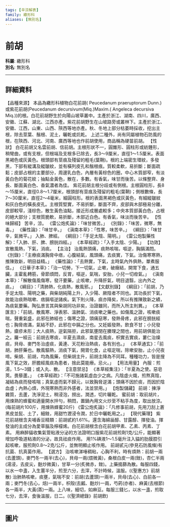 ```yaml
---
tags: [辛涼解表]
family: 繖形科
aliases: [無別名]
---
```


# 前胡

**科屬**: 繖形科  
**別名**: 無別名  

---

## 詳細資料
【品種來源】
本品為繖形科植物白花前胡(
Peucedanum praeruptorum
Dunn.)或紫花前胡(Peucedanum decursivum(Miq.)Maxim.(
Angeleca decursiva
Miq.))的根。白花前胡野生於向陽山坡草叢中。主產於浙江、湖南、四川，廣西、安徽、江蘇、湖北、江西亦產。紫花前胡野生在山坡路旁或叢林下。主產於浙江、安徽、江西，山東、山西、陝西等地亦產。秋、冬地上部分枯萎時採收，挖出主根，除去莖葉、鬚根、泥土，曬乾或炕乾。
上述二種外，尚有同屬植物石防風的根，在陝西、河北、河南、廣西等地也作前胡使用，商品稱為硬苗前胡。
【性狀】
白花前胡又名雲前胡、信前胡。主根形狀不一，圓錐形、圓柱形或紡錘形，稍彎曲，或有支根，但根端及支根多已除去，長3～9厘米，直徑1～1.5厘米。表面黑褐色或灰黃色。根頭部有莖痕及殘留的粗毛(葉鞘)。根的上端密生環紋，多發黑，下部有縱溝及縱皺紋，並有橫列皮孔和鬚根痕。質較柔軟，易折斷；斷面疏鬆；皮部占根的主要部分，周邊乳白色，內層有黃棕色的圈，中心木質部窄，有淡黃白色的菊花紋；抽點金黃色，散在，多數。有香氣，味甘而後苦。以條整齊、身長、斷面黃白色、香氣濃者為佳。
紫花前胡主根分歧或有側根。主根圓柱形，長8～15厘米，直徑0.8～1.7厘米，根頭部有莖痕及殘留的粗毛(葉鞘)；側根數條，長7～30厘米，直徑2～4毫米，細圓柱形。根的表面黑褐色或灰黃色，有細縱皺紋和灰白色的橫長皮孔。主根質堅實，不易折斷，斷面不齊，皮部與木部極易分離，皮部較窄，淺棕色，散生黃色油點，接近形成層處較多；中央本質部黃白色，占根的絕大部分；支根質脆軟，易折斷，木部近白色。有香氣，味淡而後苦辛。
【性味歸經】
苦辛，涼。
《雷公炮炙論》：「味甘微苦。」
《別錄》：「味苦，微寒，無毒。」
《藥性論》：「味甘辛。」
《滇南本草》：「性寒，味苦辛。」
《綱目》：「味甘辛，氣微平。」
入肺、脾經。
《綱目》：「手足太陰、陽明。」
《雷公炮製藥性解》：「入肺、肝、脾、膀胱四經。」
《本草經疏》：「入手太陰、少陽。」
【功效】
宣散風熱，下氣，消痰。
【主治】
治風熱頭痛，痰熱咳喘，嘔逆，胸膈滿悶。
《別錄》：「主療痰滿胸脅中痞，心腹結氣，風頭痛，去痰實，下氣。治傷寒寒熱，推陳致新，明目益精。」
《藥性論》：「去熱實，下氣，主時氣內外俱熱，單煮服佳。」
《日華子本草》：「治一切勞，下一切氣，止嗽，破癥結，開胃下食，通五臟，主霍亂轉筋，骨節煩悶，反胃，嘔逆，氣喘，安胎，小兒一切疳氣。」
《滇南本草》：「解散傷風傷寒，發汗要藥，止咳嗽，升降肝氣，明目退翳，出內外之痰。」
《綱目》：「清肺熱，化痰熱，散風邪。」
【文獻別錄】
《綱目》：「前胡，乃手足太陰、陽明之藥，與柴胡純陽上升，入少陽、厥陰者不同也。其功長於下氣，故能治痰熱喘嗽、痞膈嘔逆諸疾。氣下則火降，痰亦降矣，所以有推陳致新之績，為痰氣要藥。陶弘景言其與柴胡同功非矣，治證雖同，而所入所主則異。」
《本草匯言》：「前胡，散風寒、淨表邪、溫肺氣、消痰嗽之藥也。如傷風之證，咳嗽痰喘，聲重氣盛，此邪在肺經也；傷寒之證，頭痛惡寒，發熱骨疼，此邪在膀胱經也；胸脅痞滿，氣結不舒，此邪在中膈之分也。又妊娠發熱，飲食不甘；小兒發熱，瘡疹未形；大人痰熱，逆氣隔拒，此邪氣壅閉在腠理之間也，用前胡俱能治之。羅一經云：前胡去寒痰，半夏去濕痰，南星去風痰，枳實去實痰，蔞仁治燥痰，貝母、麥門冬治虛痰，黃連、天花粉治熱痰，各有別也。」
《本草通玄》：「前胡，肺肝藥也。散風驅熱，消痰下氣，開胃化食，止嘔定喘，除嗽安胎，止小兒夜啼。柴胡、前胡，均為風藥，但柴胡主升，前胡主降為不同耳。種種功力，皆是搜風下氣之效，肝膽經風痰為患者，捨此莫能療。忌火。」
【用法用量】
內服：煎湯，1.5～3錢；或入丸、散。
【注意禁忌】
《本草經集注》：「半夏為之使。惡皂莢。畏藜蘆。」
《本草經疏》：「不可施諸氣虛血少之病。凡陰虛火熾，煎熬真陰，凝結為痰而發咳喘；真氣虛而氣不歸元，以致胸脅逆滿；頭痛不因於痰，而因於陰血虛；內熱心煩，外現寒熱而非外感者，法並禁用。」
【炮製儲藏】
前胡：揀淨雜質，去蘆，洗淨泥土，稍浸泡，撈出，潤透，切片曬乾。
蜜前胡：取前胡片，用煉熟的蜂蜜和適量開水拌勻，稍悶，置鍋內用文火炒至不粘手為度，取出放涼。
   (每前胡片100斤，用煉熟蜂蜜20斤)
《雷公炮炙論》：「凡修事前胡，先用刀刮上蒼黑皮並髭、土了，細銼，用甜竹瀝浸令潤，於日中曬乾用之。」
【現代藥理】
紫花前胡根含夫哺香豆精類：前胡甙約1.61%。還含海綿甾醇、甘露醇、揮發油。揮發油的主成分為愛草腦及檸檬烯。白花前胡根含白花前胡甲素、乙素、丙素、丁素。
用麻醉貓收集氣管粘液分泌的方法證明口服紫花前胡煎劑1克/公斤，能顯著增加呼吸道粘液的分泌，故具祛痰作用。
用1%碘液1～1.5毫升注入貓的肋膜腔引起咳嗽，服煎劑0.8～2克/公斤，並無明顯止咳作用。
前胡甙元(參見石防風條)有抗菌、抗真菌作用。
【選方】
治咳嗽涕唾稠粘，心胸不利，時有煩熱：前胡一兩(去蘆頭)，麥門冬一兩半(去心)，貝母一兩(煨微黃)，桑根白皮一兩(銼)，杏仁半兩(湯浸，去皮尖，麩炒微黃)，甘草一分(炙微赤，銼)。上藥搗篩為散。每服四錢，以水一中盞，入生薑半分，煎至六分，去滓，不計時候，溫服。(《聖惠方》前胡散)
治肺熱咳嗽，痰壅，氣喘不安：前胡(去蘆頭)一兩半，貝母(去心)、白前各一兩；麥門冬(去心，焙)一兩半，枳殼(去瓤、麩炒)一兩，芍葯(亦者)、麻黃(去根節)各一兩半，大黃(蒸)一兩。上八味，細切，如麻豆。每服三錢匕，以水一盞，煎取七分，去滓，食後溫服，日二。(《聖濟總錄》前胡飲)

---

## 圖片
